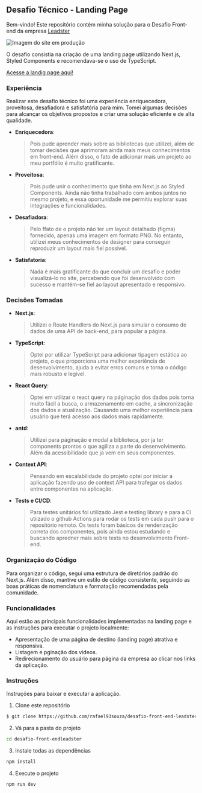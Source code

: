 ## Desafio Técnico - Landing Page

Bem-vindo! Este repositório contém minha solução para o Desafio Front-end da empresa [Leadster](https://leadster.com.br/) 

![Imagem do site em produção](/src/assets/image.png)

O desafio consistia na criação de uma landing page utilizando Next.js, Styled Components e recomendava-se o uso de TypeScript.

[Acesse a landig page aqui!](https://desafio-front-end-leadster.vercel.app/) 


### Experiência
Realizar este desafio técnico foi uma experiência enriquecedora, proveitosa, desafiadora e satisfatória para mim. Tomei algumas decisões para alcançar os objetivos propostos e criar uma solução eficiente e de alta qualidade.


* **Enriquecedora**: 
    >  Pois pude aprender mais sobre as bibliotecas que utilizei, além de tomar decisões que aprimoram ainda mais meus conhecimentos em front-end.  Além disso, o fato de adicionar mais um projeto ao meu portfólio é muito gratificante.

* **Proveitosa**: 
    > Pois pude unir o conhecimento que tinha em Next.js ao Styled Components. Ainda não tinha trabalhado com ambos juntos no mesmo projeto, e essa oportunidade me permitiu explorar suas integrações e funcionalidades.

*  **Desafiadora**: 
    > Pelo ffato de o projeto não ter um layout detalhado (figma) fornecido, apenas uma imagem em formato PNG. No entanto, utilizei meus conhecimentos de designer para conseguir reproduzir um layout mais fiel possivel. 
    

* **Satisfatoria**:
    > Nada é mais gratificante do que concluir um desafio e poder visualizá-lo no site, percebendo que foi desenvolvido com sucesso e mantém-se fiel ao layout apresentado e responsivo.   


### Decisões Tomadas

* **Next.js**:
    >Utilizei o Route Handlers do Next.js para simular o consumo de dados de uma API de back-end, para popular a página. 

* **TypeScript**:
    > Optei por utilizar TypeScript para adicionar tipagem estática ao projeto, o que proporciona uma melhor experiência de desenvolvimento, ajuda a evitar erros comuns e torna o código mais robusto e legível.

* **React Query**:
    > Optei em utilizar o react query na páginação dos dados pois torna muito fácil a busca, o armazenamento em cache, a sincronização dos dados e atualização. Causando uma melhor experiência para usuário que terá acesso aos dados mais rapidamente.

* **antd**:
    > Utilizei para páginação e modal a biblioteca, por ja ter components prontos o que agiliza a parte do desenvolvimento. Além da acessibilidade que ja vem em seus componentes.

* **Context API**:
    > Pensando em escalabilidade do projeto optei por iniciar a aplicação fazendo uso de context API para trafegar os dados entre componentes na aplicação.

* **Tests e CI/CD**:
    > Para testes unitários foi utilizado Jest e testing library e para a CI utiizado o github Actions para rodar os tests em cada push para o repositório remoto. Os tests foram básicos de renderização correta dos componentes, pois ainda estou estudando e buscando apredner mais sobre tests no desenvolvimento Front-end.  

### Organização do Código

Para organizar o código, segui uma estrutura de diretórios padrão do Next.js. Além disso, mantive um estilo de código consistente, seguindo as boas práticas de nomenclatura e formatação recomendadas pela comunidade.


### Funcionalidades

Aqui estão as principais funcionalidades implementadas na landing page e as instruções para executar o projeto localmente:

* Apresentação de uma página de destino (landing page) atrativa e responsiva.
* Listagem e pginação dos videos. 
* Redirecionamento do usuário para página da empresa ao clicar nos links da aplicação.


### Instruções

Instruções para baixar e executar a aplicação. 

1. Clone este repositório
```bash
$ git clone https://github.com/rafael93souza/desafio-front-end-leadster.git
```

2. Vá para a pasta do projeto
```bash
cd desafio-front-endleadster
```
3. Instale todas as dependências 
```bash
npm install
```
4. Execute o projeto
```bash
npm run dev
```


